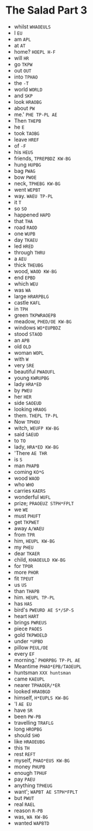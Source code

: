 # The Salad Part 3

* whilst `WHAOEULS`
* I `EU`
* am `APL`
* at `AT`
* home? `HOEPL H-F`
* will `HR`
* go `TKPW`
* out `OUT`
* into `TPHAO`
* the `-T`
* world `WORLD`
* and `SKP`
* look `HRAOBG`
* about `PW`
* me.' `PHE TP-PL AE`
* Then `THEPB`
* he `E`
* took `TAOBG`
* leave `HREF`
* of `-F`
* his `HEUS`
* friends, `TPREPBDZ KW-BG`
* hung `HUPBG`
* bag `PWAG`
* bow `PWOE`
* neck, `TPHEBG KW-BG`
* went `WEPBT`
* way. `WAEU TP-PL`
* it `T`
* so `SO`
* happened `HAPD`
* that `THA`
* road `RAOD`
* one `WUPB`
* day `TKAEU`
* led `HRED`
* through `THRU`
* a `AEU`
* thick `THEUBG`
* wood, `WAOD KW-BG`
* end `EPBD`
* which `WEU`
* was `WA`
* large `HRARPBLG`
* castle `KAFL`
* in `TPH`
* green `TKPWRAOEPB`
* meadow, `PHED/OE KW-BG`
* windows `WO*EUPBDZ`
* stood `STAOD`
* an `APB`
* old `OLD`
* woman `WOPL`
* with `W`
* very `SRE`
* beautiful `PWAOUFL`
* young `KWRUPBG`
* lady `HRA*ED`
* by `PWEU`
* her `HER`
* side `SAOEUD`
* looking `HRAOG`
* them. `THEPL TP-PL`
* Now `TPHOU`
* witch, `WEUFP KW-BG`
* said `SAEUD`
* to `TO`
* lady, `HRA*ED KW-BG`
* 'There `AE THR`
* is `S`
* man `PHAPB`
* coming `KO*G`
* wood `WAOD`
* who `WHO`
* carries `KAERS`
* wonderful `WUFL`
* prize; `PRAOEUZ STPH*FPLT`
* we `WE`
* must `PHUFT`
* get `TKPWET`
* away `A/WAEU`
* from `TPR`
* him, `HEUPL KW-BG`
* my `PHEU`
* dear `TKAER`
* child, `KHAOEULD KW-BG`
* for `TPOR`
* more `PHOR`
* fit `TPEUT`
* us `US`
* than `THAPB`
* him. `HEUPL TP-PL`
* has `HAS`
* bird's `PWEURD AE S*/SP-S`
* heart `HART`
* brings `PWREUS`
* piece `PAOES`
* gold `TKPWOELD`
* under `*UPBD`
* pillow `PEUL/OE`
* every `EF`
* morning.' `PHORPBG TP-PL AE`
* Meantime `PHAO*EPB/TAOEUPL`
* huntsman `XXX huntsman`
* came `KAEUPL`
* nearer `TPHAOER/*ER`
* looked `HRAOBGD`
* himself, `H*EUPLS KW-BG`
* 'I `AE EU`
* have `SR`
* been `PW-PB`
* travelling `TRAFLG`
* long `HROPBG`
* should `SHO`
* like `HRAOEUBG`
* this `TH`
* rest `REFT`
* myself, `PHAO*EUS KW-BG`
* money `PHUPB`
* enough `TPHUF`
* pay `PAEU`
* anything `TPHEUG`
* want'; `WAPBT AE STPH*FPLT`
* but `PWUT`
* real `RAEL`
* reason `R-PB`
* was, `WA KW-BG`
* wanted `WAPBTD`
